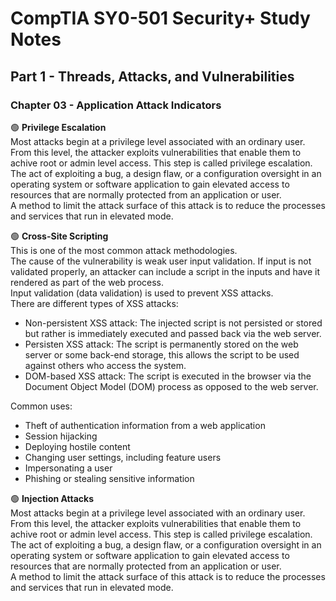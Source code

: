 # CompTIA SY0-501 Security+ Study Notes

## Part 1 - Threads, Attacks, and Vulnerabilities  
### Chapter 03 - Application Attack Indicators 


🟢 **Privilege Escalation**  
Most attacks begin at a privilege level associated with an ordinary user. From this level, the attacker exploits vulnerabilities that enable them to achive root or admin level access. This step is called privilege escalation.  
The act of exploiting a bug, a design flaw, or a configuration oversight in an operating system or software application to gain elevated access to resources that are normally protected from an application or user.  
A method to limit the attack surface of this attack is to reduce the processes and services that run in elevated mode.  

🟢 **Cross-Site Scripting**  
This is one of the most common attack methodologies.   
The cause of the vulnerability is weak user input validation. If input is not validated properly, an attacker can include a script in the inputs and have it rendered as part of the web process.  
Input validation (data validation) is used to prevent XSS attacks.  
There are different types of XSS attacks:  
  * Non-persistent XSS attack: The injected script is not persisted or stored but rather is immediately executed and passed back via the web server.
  * Persisten XSS attack: The script is permanently stored on the web server or some back-end storage, this allows the script to be used against others who access the system.
  * DOM-based XSS attack: The script is executed in the browser via the Document Object Model (DOM) process as opposed to the web server.

Common uses:
  * Theft of authentication information from a web application
  * Session hijacking
  * Deploying hostile content
  * Changing user settings, including feature users
  * Impersonating a user
  * Phishing or stealing sensitive information  

🟢 **Injection Attacks**  
Most attacks begin at a privilege level associated with an ordinary user. From this level, the attacker exploits vulnerabilities that enable them to achive root or admin level access. This step is called privilege escalation.  
The act of exploiting a bug, a design flaw, or a configuration oversight in an operating system or software application to gain elevated access to resources that are normally protected from an application or user.  
A method to limit the attack surface of this attack is to reduce the processes and services that run in elevated mode.  
